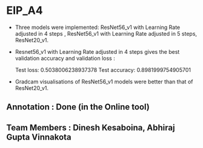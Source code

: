 # EIP_A4

* Three models were implemented: ResNet56_v1 with Learning Rate adjusted in 4 steps , ResNet56_v1 with Learning Rate adjusted in 5 steps, ResNet20_v1.

* Resnet56_v1 with Learning Rate adjusted in 4 steps gives the best validation accuracy and validation loss :
  
  
  Test loss: 0.5038006238937378
  Test accuracy: 0.8981999754905701

* Gradcam visualisations of ResNet56_v1 models were better than that of ResNet20_v1.






## Annotation : Done (in the Online tool)
## Team Members : Dinesh Kesaboina, Abhiraj Gupta Vinnakota
